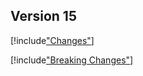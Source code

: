 
## Version 15

[!include["Changes"](./_changes15.00.md)]

[!include["Breaking Changes"](./_brc15.00.md)]

